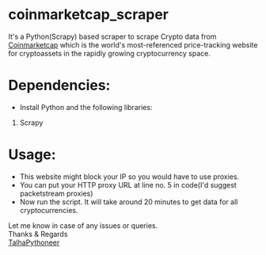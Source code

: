 # coinmarketcap_scraper

It's a Python(Scrapy) based scraper to scrape Crypto data from [Coinmarketcap](https://coinmarketcap.com/) which is the world's most-referenced price-tracking website for cryptoassets in the rapidly growing cryptocurrency space.

# Dependencies:
- Install Python and the following libraries:
1) Scrapy

# Usage:
- This website might block your IP so you would have to use proxies. 
- You can put your HTTP proxy URL at line no. 5 in code(I'd suggest packetstream proxies)
- Now run the script. It will take around 20 minutes to get data for all cryptocurrencies.


Let me know in case of any issues or queries.<br />
Thanks & Regards<br />
[TalhaPythoneer](https://www.talhapythoneer.com/)
